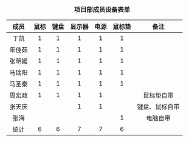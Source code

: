 ### <center> 项目部成员设备表单 </center>
成员| 鼠标 | 键盘 | 显示器 | 电源 | 鼠标垫 | 备注 |
:-: | :-: | :-: | :-: | :-: | :-: | :-: |
丁凯   | 1 | 1 | 1 | 1 | 1 |	
年佳茹 | 1 | 1 | 1 | 1 | 1 |	
张明媛 | 1 | 1 | 1 | 1 | 1 |	
马瑞阳 | 1 | 1 | 1 | 1 | 1 |	
马圣秦 | 1 | 1 | 1 | 1 | 1 |	
周宏政 | 1 | 1 | 1 | 1 |   |鼠标垫自带	
张天庆 |   |   | 1 | 1 |   |键盘、鼠标自带	
张海   |   |   |   |   | 1 | 电脑自带	
统计   | 6 | 6	| 7	| 7 |6|										
